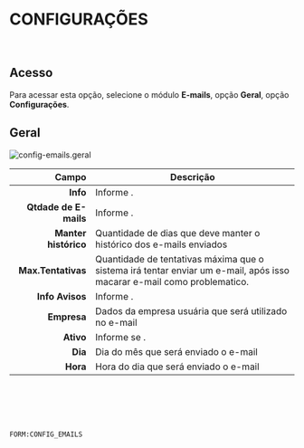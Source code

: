 # CONFIGURAÇÕES
<br>

## Acesso
Para acessar esta opção, selecione o módulo **E-mails**, opção **Geral**, opção **Configurações**.
<br>

## Geral
![config-emails.geral](https://raw.githubusercontent.com/netforcews/docs-erp/master/e-mails/imagens/config-emails.geral.png)

Campo | Descrição
--:|---
**Info** | Informe .
**Qtdade de E-mails** | Informe .
**Manter histórico** | Quantidade de dias que deve manter o histórico dos e-mails enviados
**Max.Tentativas** | Quantidade de tentativas máxima que o sistema irá tentar enviar um e-mail, após isso macarar e-mail como problematico.
**Info Avisos** | Informe .
**Empresa** | Dados da empresa usuária que será utilizado no e-mail
**Ativo** | Informe se .
**Dia** | Dia do mês que será enviado o e-mail
**Hora** | Hora do dia que será enviado o e-mail
<br>
<br>
<br>
<br>

```FORM:CONFIG_EMAILS```
